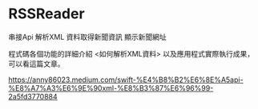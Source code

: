 # RSSReader
串接Api 解析XML 資料取得新聞資訊 顯示新聞網址


程式碼各個功能的詳細介紹 <如何解析XML資料> 以及應用程式實際執行成果，可以看這篇文章。


https://anny86023.medium.com/swift-%E4%B8%B2%E6%8E%A5api-%E8%A7%A3%E6%9E%90xml-%E8%B3%87%E6%96%99-2a5fd3770884
